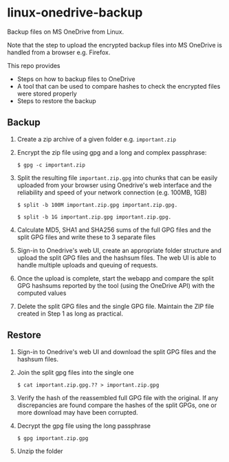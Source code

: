# linux-onedrive-backup

Backup files on MS OneDrive from Linux. 

Note that the step to upload the encrypted backup files into MS OneDrive is handled from a browser e.g. Firefox.

This repo provides 
* Steps on how to backup files to OneDrive
* A tool that can be used to compare hashes to check the encrypted files were stored properly
* Steps to restore the backup


## Backup

1. Create a zip archive of a given folder e.g. `important.zip`

1. Encrypt the zip file using gpg and a long and complex passphrase:

   `$ gpg -c important.zip`
	
1. Split the resulting file `important.zip.gpg` into chunks that can be easily uploaded from your browser using Onedrive's web interface and the reliability and speed of your network connection (e.g. 100MB, 1GB)

   `$ split -b 100M important.zip.gpg important.zip.gpg.`
   
   `$ split -b 1G important.zip.gpg important.zip.gpg.`

1. Calculate MD5, SHA1 and SHA256 sums of the full GPG files and the split GPG files and write these to 3 separate files

1. Sign-in to Onedrive's web UI, create an appropriate folder structure and upload the split GPG files and the hashsum files. The web UI is able to handle multiple uploads and queuing of requests.

1. Once the upload is complete, start the webapp and compare the split GPG hashsums reported by the tool (using the OneDrive API) with the computed values

1. Delete the split GPG files and the single GPG file. Maintain the ZIP file created in Step 1 as long as practical.


## Restore

1. Sign-in to Onedrive's web UI and download the split GPG files and the hashsum files.

1. Join the split gpg files into the single one

   `$ cat important.zip.gpg.?? > important.zip.gpg`
   
1. Verify the hash of the reassembled full GPG file with the original. If any discrepancies are found compare the hashes of the split GPGs, one or more download may have been corrupted.

1. Decrypt the gpg file using the long passphrase

   `$ gpg important.zip.gpg`
   
1. Unzip the folder

